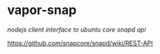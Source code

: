 # vapor-snap
*nodejs client interface to ubuntu core snapd api*

<https://github.com/snapcore/snapd/wiki/REST-API>
